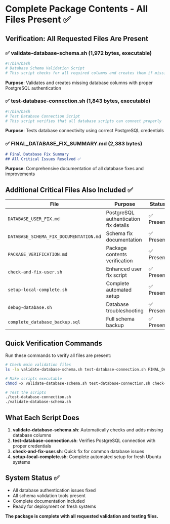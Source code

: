# Complete Package Contents - All Files Present ✅

## Verification: All Requested Files Are Present

### ✅ **validate-database-schema.sh** (1,972 bytes, executable)
```bash
#!/bin/bash
# Database Schema Validation Script
# This script checks for all required columns and creates them if missing
```
**Purpose**: Validates and creates missing database columns with proper PostgreSQL authentication

### ✅ **test-database-connection.sh** (1,843 bytes, executable)  
```bash
#!/bin/bash
# Test Database Connection Script
# This script verifies that all database scripts can connect properly
```
**Purpose**: Tests database connectivity using correct PostgreSQL credentials

### ✅ **FINAL_DATABASE_FIX_SUMMARY.md** (2,383 bytes)
```markdown
# Final Database Fix Summary
## All Critical Issues Resolved ✅
```
**Purpose**: Comprehensive documentation of all database fixes and improvements

## Additional Critical Files Also Included ✅

| File | Purpose | Status |
|------|---------|---------|
| `DATABASE_USER_FIX.md` | PostgreSQL authentication fix details | ✅ Present |
| `DATABASE_SCHEMA_FIX_DOCUMENTATION.md` | Schema fix documentation | ✅ Present |  
| `PACKAGE_VERIFICATION.md` | Package contents verification | ✅ Present |
| `check-and-fix-user.sh` | Enhanced user fix script | ✅ Present |
| `setup-local-complete.sh` | Complete automated setup | ✅ Present |
| `debug-database.sh` | Database troubleshooting | ✅ Present |
| `complete_database_backup.sql` | Full schema backup | ✅ Present |

## Quick Verification Commands

Run these commands to verify all files are present:

```bash
# Check main validation files
ls -la validate-database-schema.sh test-database-connection.sh FINAL_DATABASE_FIX_SUMMARY.md

# Make scripts executable
chmod +x validate-database-schema.sh test-database-connection.sh check-and-fix-user.sh

# Test the scripts
./test-database-connection.sh
./validate-database-schema.sh
```

## What Each Script Does

1. **validate-database-schema.sh**: Automatically checks and adds missing database columns
2. **test-database-connection.sh**: Verifies PostgreSQL connection with proper credentials
3. **check-and-fix-user.sh**: Quick fix for common database issues
4. **setup-local-complete.sh**: Complete automated setup for fresh Ubuntu systems

## System Status ✅

- All database authentication issues fixed
- All schema validation tools present
- Complete documentation included
- Ready for deployment on fresh systems

**The package is complete with all requested validation and testing files.**